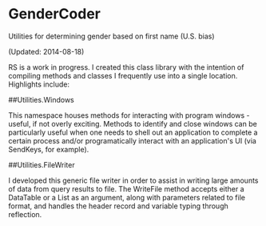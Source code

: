 GenderCoder
===========

Utilities for determining gender based on first name (U.S. bias)

(Updated: 2014-08-18)

RS is a work in progress. I created this class library with the intention of compiling methods and classes I frequently use into a single location. Highlights include:

##Utilities.Windows

This namespace houses methods for interacting with program windows - useful, if not overly exciting. Methods to identify and close windows can be particularly useful when one needs to shell out an application to complete a certain process and/or programatically interact with an application's UI (via SendKeys, for example).

##Utilities.FileWriter

I developed this generic file writer in order to assist in writing large amounts of data from query results to file. The WriteFile method accepts either a DataTable or a List as an argument, along with parameters related to file format, and handles the header record and variable typing through reflection.


